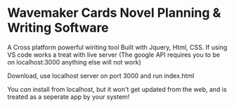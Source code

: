 # Wavemaker Cards Novel Planning & Writing Software

A Cross platform powerful wiriting tool
Built with Jquery, Html, CSS.
If  using VS code works a treat with live server (The google API requires you to be on localhost:3000 anything else will not work)

Download, use localhost server on port 3000 and run index.html

You *can* install from localhost, but it won't get updated from the web, and is treated as a seperate app by your system!
